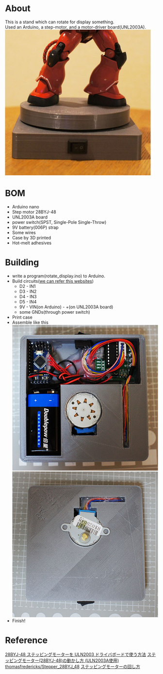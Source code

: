 # About
This is a stand which can rotate for display something.  
Used an Arduino, a step-motor, and a motor-driver board(UNL2003A).  
![Appearance](https://github.com/moppii-hub/rotate_display/blob/master/photos/appearance.JPG?raw=true)  


# BOM
- Arduino nano
- Step motor 28BYJ-48
- UNL2003A board
- power switch(SPST, Single-Pole Single-Throw)
- 9V battery(006P) strap
- Some wires
- Case by 3D printed
- Hot-melt adhesives


# Building
- write a program(rotate_display.ino) to Arduino.
- Build circuits([we can refer this websites](https://iot.keicode.com/arduino/arduino-stepper-28byj-48.php))
  - D2 - IN1
  - D3 - IN2
  - D4 - IN3
  - D5 - IN4
  - 9V - VIN(on Arduino) - +(on UNL2003A board)
  - some GNDs(through power switch)
- Print case
- Assemble like this  
![inside-bottomview](https://github.com/moppii-hub/rotate_display/blob/master/photos/inside_back.JPG?raw=true)  
![inside-topview](https://github.com/moppii-hub/rotate_display/blob/master/photos/inside_top.JPG?raw=true)  
- Finish!


# Reference
[28BYJ-48 ステッピングモーターを ULN2003 ドライバボードで使う方法](https://iot.keicode.com/arduino/arduino-stepper-28byj-48.php)
[ステッピングモーター(28BYJ-48)の動かし方 (ULN2003A使用)](https://stupiddog.jp/note/archives/1235)
[thomasfredericks/Stepper_28BYJ_48](https://github.com/thomasfredericks/Stepper_28BYJ_48/)
[ステッピングモーターの回し方](https://www.youtube.com/watch?v=OP_kYkmLj8U&t=615s)

